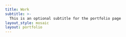 ```yaml
---
title: Work
subtitle: >-
  This is an optional subtitle for the portfolio page
layout_style: mosaic
layout: portfolio
---
```

